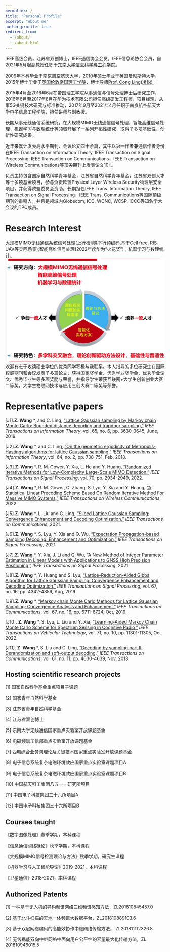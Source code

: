 ```yaml
---
permalink: /
title: "Personal Profile"
excerpt: "About me"
author_profile: true
redirect_from: 
  - /about/
  - /about.html
---
```


IEEE高级会员，江苏省双创博士，IEEE通信协会会员，IEEE信息论协会会员，自2021年5月起副教授任职于[东南大学信息科学与工程学院](https://radio.seu.edu.cn/)。

2009年本科毕业于[南京航空航天大学](https://www.nuaa.edu.cn/)，2010年硕士毕业于[英国曼彻斯特大学](https://www.manchester.ac.uk/)，2015年博士毕业于[英国伦敦帝国理工学院](https://www.imperial.ac.uk/)，博士导师[Prof. Cong Ling(凌聪)](https://www.imperial.ac.uk/people/c.ling)。

2015年4月至2016年6月在帝国理工学院从事通信与信号处理博士后研究工作，2016年6月至2017年8月在华为技术有限公司担任高级研发工程师，项目经理，从事5G关键技术研究与标准推动，2017年9月至2021年4月任职于南京航空航天大学电子信息工程学院，担任讲师与副教授。

  长期从事无线通信系统研究，在大规模MIMO无线通信信号处理，智能高维信号处理，机器学习与数理统计等领域开展了一系列开拓性研究，取得了多项基础性，创新性研究成果。
  
  近年来累计发表高水平期刊、会议论文四十余篇，其中以第一作者兼通信作者身份在IEEE Transaction on Information Theory, IEEE Transaction on Signal Processing, IEEE Transaction on Communications，IEEE Transaction on Wireless Communications等顶尖期刊上发表论文10+。
  
  负责主持包含国家自然科学青年基金，江苏省自然科学青年基金，江苏省双创人才等十多项基金项目，参与负责欧盟Physical Layer Wireless Security物理层安全项目，并获得欧盟委员会资助。长期担任IEEE Trans. Information Theory, IEEE Transaction on Signal Processing，IEEE Trans. Communications等国际顶级期刊的审稿人，并且是领域内Globecom, ICC, WCNC, WCSP, ICCC等知名学术会议的TPC成员。

Research Interest
======
大规模MIMO无线通信系统信号处理(上行检测&下行预编码,基于Cell free, RIS，UAV等实际场景);智能高维信号处理(2022年度华为“火花奖”)；机器学习与数理统计。
![Editing a markdown file for a talk](/images/figure1.png)
欢迎有志于攻读硕士学位的优秀同学积极与我联系。本人指导的多位研究生在国际权威期刊和会议发表了多篇论文，获得国家奖学金、优秀学业奖学金、优秀毕业论文、优秀毕业生等多项奖励与荣誉，并指导学生荣获互联网+大学生创新创业大赛二等奖，大学生物联网技术与应用三创大赛二等奖等荣誉。


Representative papers
======
[J1].**Z. Wang** *, and C. Ling, [“Lattice Gaussian sampling by Markov chain Monte Carlo: Bounded distance decoding and trapdoor sampling,”](https://ieeexplore.ieee.org/abstract/document/8653323) _IEEE Transactions on Information Theory_, vol. 65, no. 6, pp. 3630-3645, June, 2019.

[J2].**Z. Wang** *, and C. Ling, [“On the geometric ergodicity of Metropolis-Hastings algorithms for lattice Gaussian sampling,”](https://ieeexplore.ieee.org/document/8013823) _IEEE Transactions on Information Theory_, vol. 64, no. 2, pp. 738-751, Feb, 2018.

[J3].**Z. Wang** *, R. M. Gower, Y. Xia, L. He and Y. Huang, [“Randomized Iterative Methods for Low-Complexity Large-Scale MIMO Detection,”](https://ieeexplore.ieee.org/document/9790338) _IEEE Transactions on Signal Processing_, vol. 70, pp. 2934-2949, 2022.

[J4].**Z. Wang** *, R. M. Gower, C. Zhang, S. Lyu, Y. Xia and Y. Huang, [“A Statistical Linear Precoding Scheme Based On Random Iterative Method For Massive MIMO Systems,”](https://ieeexplore.ieee.org/document/9801549) _IEEE Transactions on Wireless Communications_, 2022.

[J5].**Z. Wang** *, L. Liu and C. Ling, [“Sliced Lattice Gaussian Sampling: Convergence Enhancement and Decoding Optimization,”](https://ieeexplore.ieee.org/document/9249415) _IEEE Transactions on Communications_, 2021.

[J6].**Z. Wang** *, S. Lyu, Y. Xia and Q. Wu, [“Expectation Propagation-based Sampling Decoding: Enhancement and Optimization,”](https://ieeexplore.ieee.org/document/9271911) _IEEE Transactions on Signal Processing_, 2021.

[J7].**Z. Wang** *, Y. Xia, J. Li and Q. Wu, [“A New Method of Integer Parameter Estimation in Linear Models with Applications to GNSS High Precision Positioning,”](https://ieeexplore.ieee.org/document/9502510) _IEEE Transactions on Signal Processing_, 2021.

[J8].**Z. Wang** *, Y. Huang and S. Lyu, [“Lattice-Reduction-Aided Gibbs Algorithm for Lattice Gaussian Sampling: Convergence Enhancement and Decoding Optimization,”](https://ieeexplore.ieee.org/document/8768220) _IEEE Transactions on Signal Processing_, vol. 67, no. 16, pp. 4342-4356, Aug, 2019.

[J9].**Z. Wang** *, [“Markov chain Monte Carlo Methods for Lattice Gaussian Sampling: Convergence Analysis and Enhancement,”](https://ieeexplore.ieee.org/document/8753603) _IEEE Transactions on Communications_, vol. 67, no. 16, pp. 6711-6724, Oct, 2019.

[J10]. **Z. Wang** *, S. Lyu, L. Liu and Y. Xia, [“Learning-Aided Markov Chain Monte Carlo Scheme for Spectrum Sensing in Cognitive Radio,”](https://ieeexplore.ieee.org/document/9798886) _IEEE Transactions on Vehicular Technology_, vol. 71, no. 10, pp. 11301-11305, Oct. 2022.

[J11]. **Z. Wang** *, S. Liu and C. Ling, [“Decoding by sampling part II: Derandomization and soft-output decoding,”](https://ieeexplore.ieee.org/document/6648351) _IEEE Transactions on Communications_, vol. 61, no. 11, pp. 4630-4639, Nov, 2013.

Hosting scientific research projects
------
[1] 国家自然科学基金重点项目子课题

[2] 国家青年自然科学基金

[3] 江苏省青年自然科学基金

[4] 江苏省双创博士

[5] 东南大学无线通信国家重点实验室开放课题基金

[6] 电磁频谱工信部重点实验室开放课题基金

[7] 西电综合业务网理论及关键技术国家重点实验室开放课题基金

[8] 电子信息系统复杂电磁环境效应国家重点实验室课题项目A

[9] 电子信息系统复杂电磁环境效应国家重点实验室课题项目B

[10] 中国航天科工集团八五一一研究所项目

[11] 中国电子科技集团三十六所项目A

[12] 中国电子科技集团三十六所项目B



Courses taught
------
《数字图像处理》春季学期，本科课程

《信息通信网络概论》秋季学期，本科课程

《大规模MIMO信号检测理论与方法》秋季学期，研究生课程

《机器学习与人工智能导论》2019-2021，本科课程

《卫星通信》2018-2021，本科课程


Authorized Patents
------
[1] 一种基于无人机的异构频谱网络三维频谱感知方法，ZL201810845457.0

[2] 基于北斗扫描的天地一体频谱大数据平台，ZL201810889103.6

[3] 基于双层网络编码的高能效协作中继网络传输方法， ZL201811112326.8

[4] 无线携能双向中继网络中面向用户公平性的容量最大化传输方法，ZL 201810946015.5
